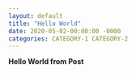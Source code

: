 ```yaml
---
layout: default
title: "Hello World"
date: 2020-05-02-00:00:00 -0000
categories: CATEGORY-1 CATEGORY-2
---
```


**Hello World from Post**